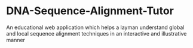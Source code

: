 # DNA-Sequence-Alignment-Tutor
An educational web application which helps a layman understand global and local sequence alignment techniques in an interactive and illustrative manner
